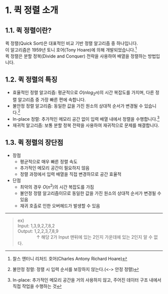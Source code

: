 # 1. 퀵 정렬 소개
## 1.1. 퀵 정렬이란?
퀵 정렬(Quick Sort)은 대표적인 비교 기반 정렬 알고리즘 중 하나입니다.  
이 알고리즘은 1959년 토니 호어(Tony Hoare)에 의해 개발되었습니다.[^1]  
퀵 정렬은 분할 정복(Divide and Conquer) 전략을 사용하여 배열을 정렬하는 방법입니다.

## 1.2. 퀵 정렬의 특징
- 효율적인 정렬 알고리즘: 평균적으로 $O(nlog_2n)$의 시간 복잡도를 가지며, 다른 정렬 알고리즘 중 가장 빠른 편에 속합니다. 
- 불안정 정렬 알고리즘: 동일한 값을 가진 원소의 상대적 순서가 변경될 수 있습니다.[^2]  
- In-place 정렬: 추가적인 메모리 공간 없이 입력 배열 내에서 정렬을 수행합니다.[^3]
- 재귀적 알고리즘: 보통 분할 정복 전략을 사용하여 재귀적으로 문제를 해결합니다.

## 1.3. 퀵 정렬의 장단점
- 장점
  - 평균적으로 매우 빠른 정렬 속도
  - 추가적인 메모리 공간이 필요하지 않음
  - 정렬 과정에서 입력 배열을 직접 변경하므로 공간 효율적
- 단점
  - 최악의 경우 $O(n^2)$의 시간 복잡도를 가짐
  - 불안정 정렬 알고리즘이므로 동일한 값을 가진 원소의 상대적 순서가 변경될 수 있음
  - 재귀 호출로 인한 오버헤드가 발생할 수 있음




---
[^1]: 찰스 앤터니 리처드 호어(Charles Antony Richard Hoare)

[^2]: 불안정 정렬: 정렬 시 입력 순서를 보장하지 않는다.(<-> 안정 정렬)
> ex)  
> Input: 1,3,9,2,7,8,2  
> Output: 1,2,2,3,7,8,9  
> 　　　　 &uparrow; 해당 2가 Input 맨뒤에 있는 2인지 가운데에 있는 2인지 알 수 없다.

[^3]: In-place: 추가적인 메모리 공간을 거의 사용하지 않고, 주어진 데이터 구조 내에서 직접 작업을 수행하는 것